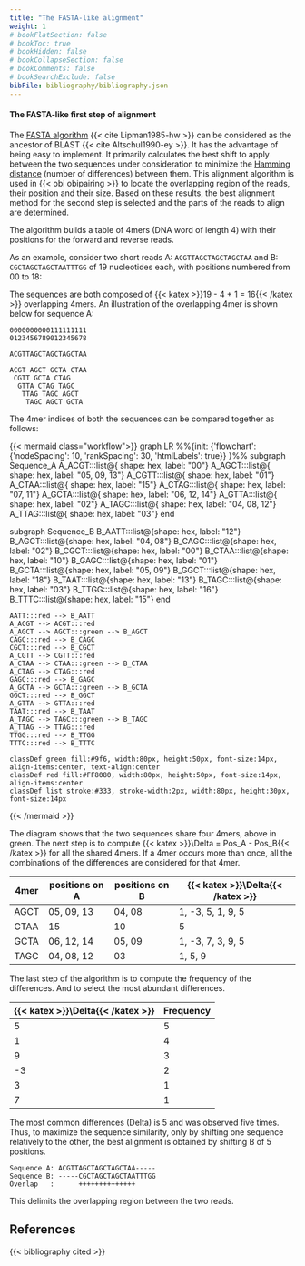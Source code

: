 ```yaml
---
title: "The FASTA-like alignment"
weight: 1
# bookFlatSection: false
# bookToc: true
# bookHidden: false
# bookCollapseSection: false
# bookComments: false
# bookSearchExclude: false
bibFile: bibliography/bibliography.json 
---
```


#### The FASTA-like first step of alignment

The [FASTA algorithm](https://en.wikipedia.org/wiki/FASTA) {{< cite Lipman1985-hw >}} can be considered as the ancestor of BLAST {{< cite Altschul1990-ey >}}.  It has the advantage of being easy to implement. It primarily calculates the best shift to apply between the two sequences under consideration to minimize the [Hamming distance](https://en.wikipedia.org/wiki/Hamming_distance) (number of differences) between them. This alignment algorithm is used in {{< obi obipairing >}} to locate the overlapping region of the reads, their position and their size. Based on these results, the best alignment method for the second step is selected and the parts of the reads to align are determined. 

The algorithm builds a table of 4mers (DNA word of length 4) with their positions for the forward and reverse reads. 

As an example, consider two short reads A: `ACGTTAGCTAGCTAGCTAA` and B: `CGCTAGCTAGCTAATTTGG` of 19 nucleotides each, with positions numbered from 00 to 18:

The sequences are both composed of {{< katex >}}19 - 4 + 1 = 16{{< /katex >}} overlapping 4mers. An illustration of the overlapping 4mer is shown below for sequence A:

```
0000000000111111111
0123456789012345678

ACGTTAGCTAGCTAGCTAA

ACGT AGCT GCTA CTAA
 CGTT GCTA CTAG 
  GTTA CTAG TAGC
   TTAG TAGC AGCT
    TAGC AGCT GCTA
```

The 4mer indices of both the sequences can be compared together as follows:

{{< mermaid class="workflow">}}
graph LR
 %%{init: {'flowchart': {'nodeSpacing': 10, 'rankSpacing': 30, 'htmlLabels': true}} }%%
 subgraph Sequence_A
    A_ACGT:::list@{ shape: hex, label: "00"}
    A_AGCT:::list@{ shape: hex, label: "05, 09, 13"}
    A_CGTT:::list@{ shape: hex, label: "01"}
    A_CTAA:::list@{ shape: hex, label: "15"}
    A_CTAG:::list@{ shape: hex, label: "07, 11"}
    A_GCTA:::list@{ shape: hex, label: "06, 12, 14"}
    A_GTTA:::list@{ shape: hex, label: "02"}
    A_TAGC:::list@{ shape: hex, label: "04, 08, 12"}
    A_TTAG:::list@{ shape: hex, label: "03"}
end

 subgraph Sequence_B
    B_AATT:::list@{shape: hex, label: "12"}
    B_AGCT:::list@{shape: hex, label: "04, 08"}
    B_CAGC:::list@{shape: hex, label: "02"}
    B_CGCT:::list@{shape: hex, label: "00"}
    B_CTAA:::list@{shape: hex, label: "10"}
    B_GAGC:::list@{shape: hex, label: "01"}
    B_GCTA:::list@{shape: hex, label: "05, 09"}
    B_GGCT:::list@{shape: hex, label: "18"}
    B_TAAT:::list@{shape: hex, label: "13"}
    B_TAGC:::list@{shape: hex, label: "03"}
    B_TTGG:::list@{shape: hex, label: "16"}
    B_TTTC:::list@{shape: hex, label: "15"}
end

  
    AATT:::red --> B_AATT
    A_ACGT --> ACGT:::red 
    A_AGCT --> AGCT:::green --> B_AGCT
    CAGC:::red --> B_CAGC
    CGCT:::red --> B_CGCT
    A_CGTT --> CGTT:::red 
    A_CTAA --> CTAA:::green --> B_CTAA
    A_CTAG --> CTAG:::red 
    GAGC:::red --> B_GAGC
    A_GCTA --> GCTA:::green --> B_GCTA
    GGCT:::red --> B_GGCT
    A_GTTA --> GTTA:::red 
    TAAT:::red --> B_TAAT
    A_TAGC --> TAGC:::green --> B_TAGC
    A_TTAG --> TTAG:::red 
    TTGG:::red --> B_TTGG
    TTTC:::red --> B_TTTC

    classDef green fill:#9f6, width:80px, height:50px, font-size:14px, align-items:center, text-align:center
    classDef red fill:#FF8080, width:80px, height:50px, font-size:14px, align-items:center
    classDef list stroke:#333, stroke-width:2px, width:80px, height:30px, font-size:14px

{{< /mermaid >}}

The diagram shows that the two sequences share four 4mers, above in green. The next step is to compute {{< katex >}}\Delta = Pos_A - Pos_B{{< /katex >}} for all the shared 4mers. If a 4mer occurs more than once, all the combinations of the differences are considered for that 4mer. 

| 4mer | positions on A | positions on B | {{< katex >}}\Delta{{< /katex >}}       |
|------|---------------|-----------------|-------------------|
| AGCT | 05, 09, 13    | 04, 08          | 1, -3, 5, 1, 9, 5 |
| CTAA | 15            | 10              | 5                 |
| GCTA | 06, 12, 14    | 05, 09          | 1, -3, 7, 3, 9, 5 |
| TAGC | 04, 08, 12    | 03              | 1, 5, 9           |


The last step of the algorithm is to compute the frequency of the differences. And to select the most abundant differences. 

| {{< katex >}}\Delta{{< /katex >}} | Frequency |
|-------|-----------|
| 5     | 5         |
| 1     | 4         |
| 9     | 3         |
| -3    | 2         |
| 3     | 1         |
| 7     | 1         |

The most common differences (Delta) is 5 and was observed five times. Thus, to maximize the sequence similarity, only by shifting one sequence relatively to the other, the best alignment is obtained by shifting B of 5 positions.

```
Sequence A: ACGTTAGCTAGCTAGCTAA-----
Sequence B: -----CGCTAGCTAGCTAATTTGG
Overlap   :      ++++++++++++++  
```

This delimits the overlapping region between the two reads.


## References

{{< bibliography cited >}}